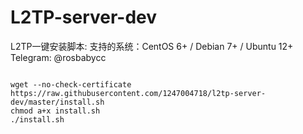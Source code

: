 # L2TP-server-dev
L2TP一键安装脚本:
支持的系统：CentOS 6+ / Debian 7+ / Ubuntu 12+  
Telegram: @rosbabycc  
<pre><code>
wget --no-check-certificate https://raw.githubusercontent.com/1247004718/l2tp-server-dev/master/install.sh
chmod a+x install.sh
./install.sh
</code></pre>
